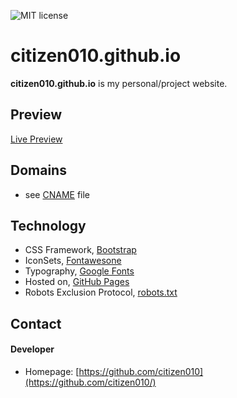 ![MIT license](https://img.shields.io/badge/license-MIT-blue)

citizen010.github.io
======
**citizen010.github.io** is my personal/project website.

## Preview ##
[Live Preview](https://citizen010.github.io)

## Domains
* see [CNAME](https://github.com/citizen010/citizen010.github.io/blob/master/CNAME) file

## Technology
* CSS Framework, [Bootstrap](https://getbootstrap.com/)
* IconSets, [Fontawesone](https://fontawesome.com/)
* Typography, [Google Fonts](https://fonts.google.com)
* Hosted on, [GitHub Pages](http://pages.github.com/)
* Robots Exclusion Protocol, [robots.txt](https://github.com/citizen010/citizen010.github.io/blob/master/robots.txt)

## Contact
#### Developer
* Homepage: [https://github.com/citizen010](https://github.com/citizen010/)
